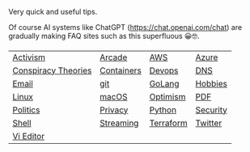 Very quick and useful tips.

Of course AI systems like ChatGPT (<https://chat.openai.com/chat>) are gradually making FAQ sites such as this superfluous 😀🤓.

<body> <h4> <table>

<tr>
<td> <a href="activism/">Activism</a> </td>
<td> <a href="arcade/">Arcade</a> </td>
<td> <a href="aws/">AWS</a> </td>
<td> <a href="azure/">Azure</a> </td>
</tr>

<tr>
<td> <a href="conspiracies/">Conspiracy Theories</a> </td>
<td> <a href="containers">Containers</a> </td>
<td> <a href="devops">Devops</a> </td>
<td> <a href="dns">DNS</a> </td>
</tr>

<tr>
<td> <a href="email">Email</a> </td>
<td> <a href="git">git</a> </td>
<td> <a href="golang">GoLang</a> </td>
<td> <a href="hobbies/">Hobbies</a> </td>
</tr>

<tr>
<td> <a href="linux/">Linux</a> </td>
<td> <a href="macos/">macOS</a> </td>
<td> <a href="optimism/">Optimism</a> </td>
<td> <a href="pdf/">PDF</a> </td>
</tr>

<tr>
<td> <a href="politics/">Politics</a> </td>
<td> <a href="privacy/">Privacy</a> </td>
<td> <a href="python/">Python</a> </td>
<td> <a href="security/">Security</a> </td>
</tr>

<tr>
<td> <a href="shell/">Shell</a> </td>
<td> <a href="streaming/">Streaming</a> </td>
<td> <a href="terraform/">Terraform</a> </td>
<td> <a href="twitter/">Twitter</a> </td>
</tr>

<tr>
<td> <a href="vi/">Vi Editor</a> </td>
<td> </td>
<td> </td>
<td> </td>
</tr>

</table> </h4> </body>
